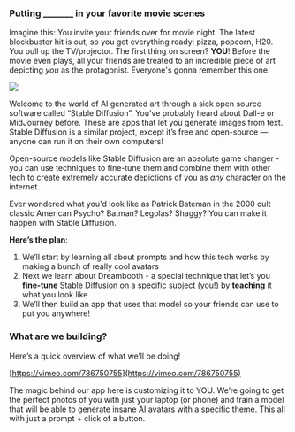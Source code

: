 ### Putting _______ in your favorite movie scenes

Imagine this: You invite your friends over for movie night. The latest blockbuster hit is out, so you get everything ready: pizza, popcorn, H20. You pull up the TV/projector. The first thing on screen? **YOU**! Before the movie even plays, all your friends are treated to an incredible piece of art depicting *you* as the protagonist. Everyone's gonna remember this one. 

![](https://hackmd.io/_uploads/rJ1EHa4qi.png)

Welcome to the world of AI generated art through a sick open source software called “Stable Diffusion”. You’ve probably heard about Dall-e or MidJourney before. These are apps that let you generate images from text. Stable Diffusion is a similar project, except it’s free and open-source — anyone can run it on their own computers!

Open-source models like Stable Diffusion are an absolute game changer - you can use techniques to fine-tune them and combine them with other tech to create extremely accurate depictions of you as *any* character on the internet.

Ever wondered what you'd look like as Patrick Bateman in the 2000 cult classic American Psycho? Batman? Legolas? Shaggy? You can make it happen with Stable Diffusion.

**Here’s the plan**: 

1. We’ll start by learning all about prompts and how this tech works by making a bunch of really cool avatars
2. Next we learn about Dreambooth - a special technique that let’s you **fine-tune** Stable Diffusion on a specific subject (you!) by **teaching** it what you look like
3. We’ll then build an app that uses that model so your friends can use to put you anywhere!

### What are we building?

Here’s a quick overview of what we’ll be doing!

[https://vimeo.com/786750755](https://vimeo.com/786750755)

The magic behind our app here is customizing it to YOU. We’re going to get the perfect photos of you with just your laptop (or phone) and train a model that will be able to generate insane AI avatars with a specific theme. This all with just a prompt + click of a button.